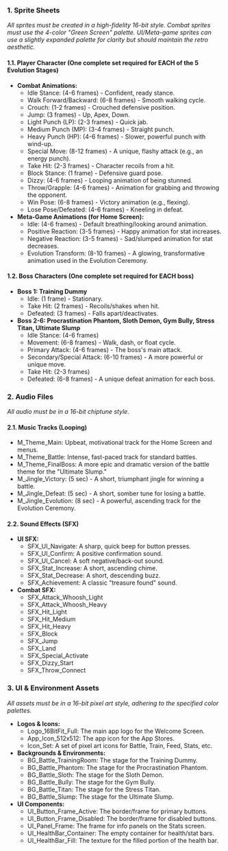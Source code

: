 ### **1\. Sprite Sheets**

*All sprites must be created in a high-fidelity 16-bit style. Combat sprites must use the 4-color "Green Screen" palette. UI/Meta-game sprites can use a slightly expanded palette for clarity but should maintain the retro aesthetic.*

#### **1.1. Player Character (One complete set required for EACH of the 5 Evolution Stages)**

* **Combat Animations:**  
  * Idle Stance: (4-6 frames) \- Confident, ready stance.  
  * Walk Forward/Backward: (6-8 frames) \- Smooth walking cycle.  
  * Crouch: (1-2 frames) \- Crouched defensive position.  
  * Jump: (3 frames) \- Up, Apex, Down.  
  * Light Punch (LP): (2-3 frames) \- Quick jab.  
  * Medium Punch (MP): (3-4 frames) \- Straight punch.  
  * Heavy Punch (HP): (4-6 frames) \- Slower, powerful punch with wind-up.  
  * Special Move: (8-12 frames) \- A unique, flashy attack (e.g., an energy punch).  
  * Take Hit: (2-3 frames) \- Character recoils from a hit.  
  * Block Stance: (1 frame) \- Defensive guard pose.  
  * Dizzy: (4-6 frames) \- Looping animation of being stunned.  
  * Throw/Grapple: (4-6 frames) \- Animation for grabbing and throwing the opponent.  
  * Win Pose: (6-8 frames) \- Victory animation (e.g., flexing).  
  * Lose Pose/Defeated: (4-6 frames) \- Kneeling in defeat.  
* **Meta-Game Animations (for Home Screen):**  
  * Idle: (4-6 frames) \- Default breathing/looking around animation.  
  * Positive Reaction: (3-5 frames) \- Happy animation for stat increases.  
  * Negative Reaction: (3-5 frames) \- Sad/slumped animation for stat decreases.  
  * Evolution Transform: (8-10 frames) \- A glowing, transformative animation used in the Evolution Ceremony.

#### **1.2. Boss Characters (One complete set required for EACH boss)**

* **Boss 1: Training Dummy**  
  * Idle: (1 frame) \- Stationary.  
  * Take Hit: (2 frames) \- Recoils/shakes when hit.  
  * Defeated: (3 frames) \- Falls apart/deactivates.  
* **Boss 2-6: Procrastination Phantom, Sloth Demon, Gym Bully, Stress Titan, Ultimate Slump**  
  * Idle Stance: (4-6 frames)  
  * Movement: (6-8 frames) \- Walk, dash, or float cycle.  
  * Primary Attack: (4-6 frames) \- The boss's main attack.  
  * Secondary/Special Attack: (6-10 frames) \- A more powerful or unique move.  
  * Take Hit: (2-3 frames)  
  * Defeated: (6-8 frames) \- A unique defeat animation for each boss.

### **2\. Audio Files**

*All audio must be in a 16-bit chiptune style.*

#### **2.1. Music Tracks (Looping)**

* M\_Theme\_Main: Upbeat, motivational track for the Home Screen and menus.  
* M\_Theme\_Battle: Intense, fast-paced track for standard battles.  
* M\_Theme\_FinalBoss: A more epic and dramatic version of the battle theme for the "Ultimate Slump."  
* M\_Jingle\_Victory: (5 sec) \- A short, triumphant jingle for winning a battle.  
* M\_Jingle\_Defeat: (5 sec) \- A short, somber tune for losing a battle.  
* M\_Jingle\_Evolution: (8 sec) \- A powerful, ascending track for the Evolution Ceremony.

#### **2.2. Sound Effects (SFX)**

* **UI SFX:**  
  * SFX\_UI\_Navigate: A sharp, quick beep for button presses.  
  * SFX\_UI\_Confirm: A positive confirmation sound.  
  * SFX\_UI\_Cancel: A soft negative/back-out sound.  
  * SFX\_Stat\_Increase: A short, ascending chime.  
  * SFX\_Stat\_Decrease: A short, descending buzz.  
  * SFX\_Achievement: A classic "treasure found" sound.  
* **Combat SFX:**  
  * SFX\_Attack\_Whoosh\_Light  
  * SFX\_Attack\_Whoosh\_Heavy  
  * SFX\_Hit\_Light  
  * SFX\_Hit\_Medium  
  * SFX\_Hit\_Heavy  
  * SFX\_Block  
  * SFX\_Jump  
  * SFX\_Land  
  * SFX\_Special\_Activate  
  * SFX\_Dizzy\_Start  
  * SFX\_Throw\_Connect

### **3\. UI & Environment Assets**

*All assets must be in a 16-bit pixel art style, adhering to the specified color palettes.*

* **Logos & Icons:**  
  * Logo\_16BitFit\_Full: The main app logo for the Welcome Screen.  
  * App\_Icon\_512x512: The app icon for the App Stores.  
  * Icon\_Set: A set of pixel art icons for Battle, Train, Feed, Stats, etc.  
* **Backgrounds & Environments:**  
  * BG\_Battle\_TrainingRoom: The stage for the Training Dummy.  
  * BG\_Battle\_Phantom: The stage for the Procrastination Phantom.  
  * BG\_Battle\_Sloth: The stage for the Sloth Demon.  
  * BG\_Battle\_Bully: The stage for the Gym Bully.  
  * BG\_Battle\_Titan: The stage for the Stress Titan.  
  * BG\_Battle\_Slump: The stage for the Ultimate Slump.  
* **UI Components:**  
  * UI\_Button\_Frame\_Active: The border/frame for primary buttons.  
  * UI\_Button\_Frame\_Disabled: The border/frame for disabled buttons.  
  * UI\_Panel\_Frame: The frame for info panels on the Stats screen.  
  * UI\_HealthBar\_Container: The empty container for health/stat bars.  
  * UI\_HealthBar\_Fill: The texture for the filled portion of the health bar.